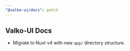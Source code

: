```yaml
---
"@valko-ui/docs": patch
---
```


## Valko-UI Docs

- Migrate to Nuxt v4 with new `app/` directory structure.
